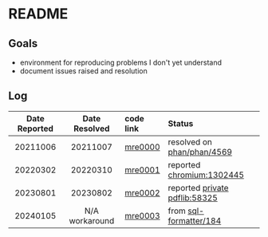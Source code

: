 # README

## Goals

+   environment for reproducing problems I don't yet understand
+   document issues raised and resolution

## Log

Date Reported   | Date Resolved | code link | Status
:--------------:|:-------------:|:----------|:-----------------------------------
20211006        | 20211007      | [mre0000](php8/archive/mre0000.php) | resolved on [phan/phan/4569](https://github.com/phan/phan/issues/4569)
20220302        | 20220310      | [mre0001](pdf/formfields/mre.php) | reported [chromium:1302445](https://bugs.chromium.org/p/chromium/issues/detail?id=1302455)
20230801        | 20230802      | [mre0002](pdf/prefit-table/starter_table_mre.php) | reported [private pdflib:58325](https://support.apryse.com/support/tickets/58325)
20240105        | N/A workaround| [mre0003](sql-formatter-org) | from [sql-formatter/184](https://github.com/sql-formatter-org/sql-formatter/issues/184)
